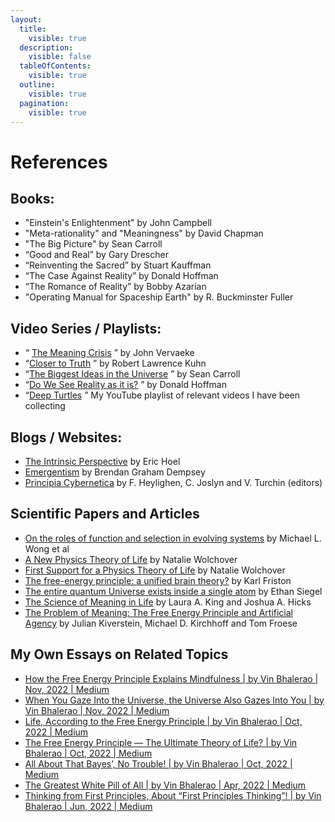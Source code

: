 ```yaml
---
layout:
  title:
    visible: true
  description:
    visible: false
  tableOfContents:
    visible: true
  outline:
    visible: true
  pagination:
    visible: true
---
```


# References

## Books: <a href="#_kq2658iknqpn" id="_kq2658iknqpn"></a>

* "Einstein's Enlightenment" by John Campbell
* "Meta-rationality" and "Meaningness" by David Chapman
* "The Big Picture" by Sean Carroll
* “Good and Real” by Gary Drescher
* “Reinventing the Sacred” by Stuart Kauffman
* “The Case Against Reality” by Donald Hoffman
* “The Romance of Reality” by Bobby Azarian
* "Operating Manual for Spaceship Earth" by R. Buckminster Fuller

## Video Series / Playlists: <a href="#_v7e981b5a1uz" id="_v7e981b5a1uz"></a>

* “ [The Meaning Crisis](https://www.youtube.com/@johnvervaeke) ” by John Vervaeke
* “[Closer to Truth](https://www.youtube.com/@CloserToTruthTV) ” by Robert Lawrence Kuhn
* “[The Biggest Ideas in the Universe](https://www.youtube.com/watch?v=HI09kat\_GeI\&list=PLrxfgDEc2NxZJcWcrxH3jyjUUrJlnoyzX) ” by Sean Carroll
* “[Do We See Reality as it is?](https://youtu.be/oYp5XuGYqqY) ” by Donald Hoffman
* “[Deep Turtles](https://www.youtube.com/playlist?list=PLwBiGlALuhAzpZc0O0NyaAnCXJlaI3J\_T) ” My YouTube playlist of relevant videos I have been collecting

## Blogs / Websites: <a href="#_vmhrhld6azr9" id="_vmhrhld6azr9"></a>

* [The Intrinsic Perspective](https://www.theintrinsicperspective.com/) by Eric Hoel
* [Emergentism](https://open.substack.com/pub/brendangrahamdempsey/p/emergentism-introduction?r=1fopc\&utm\_campaign=post\&utm\_medium=web) by Brendan Graham Dempsey
* [Principia Cybernetica](http://pespmc1.vub.ac.be/EVOLVAL.html) by F. Heylighen, C. Joslyn and V. Turchin (editors)

## Scientific Papers and Articles <a href="#_n5hjf7y9euts" id="_n5hjf7y9euts"></a>

* [On the roles of function and selection in evolving systems](https://www.pnas.org/doi/epdf/10.1073/pnas.2310223120) by Michael L. Wong et al
* [A New Physics Theory of Life](https://www.quantamagazine.org/a-new-thermodynamics-theory-of-the-origin-of-life-20140122/) by Natalie Wolchover
* [First Support for a Physics Theory of Life](https://www.quantamagazine.org/first-support-for-a-physics-theory-of-life-20170726/) by Natalie Wolchover
* [The free-energy principle: a unified brain theory?](https://doi.org/10.1038/nrn2787) by Karl Friston
* [The entire quantum Universe exists inside a single atom](https://bigthink.com/starts-with-a-bang/entire-quantum-universe-inside-single-atom/) by Ethan Siegel
* [The Science of Meaning in Life](https://www.annualreviews.org/doi/10.1146/annurev-psych-072420-122921) by Laura A. King and Joshua A. Hicks
* [The Problem of Meaning: The Free Energy Principle and Artificial Agency](https://www.ncbi.nlm.nih.gov/pmc/articles/PMC9260223/) by Julian Kiverstein, Michael D. Kirchhoff and Tom Froese

## My Own Essays on Related Topics <a href="#_saex8ws4zl9j" id="_saex8ws4zl9j"></a>

* [How the Free Energy Principle Explains Mindfulness | by Vin Bhalerao | Nov, 2022 | Medium](https://medium.com/@vinbhalerao/how-the-free-energy-principle-explains-mindfulness-fe133eaf8827)
* [When You Gaze Into the Universe, the Universe Also Gazes Into You | by Vin Bhalerao | Nov, 2022 | Medium](https://medium.com/@vinbhalerao/when-you-gaze-into-the-universe-the-universe-also-gazes-into-you-5a0b254e8ab)
* [Life, According to the Free Energy Principle | by Vin Bhalerao | Oct, 2022 | Medium](https://medium.com/@vinbhalerao/life-according-to-the-free-energy-principle-11034e759d63)&#x20;
* [The Free Energy Principle — The Ultimate Theory of Life? | by Vin Bhalerao | Oct, 2022 | Medium](https://medium.com/@vinbhalerao/the-free-energy-principle-the-ultimate-theory-of-life-cade09130a06)
* [All About That Bayes’, No Trouble! | by Vin Bhalerao | Oct, 2022 | Medium](https://medium.com/@vinbhalerao/all-about-that-bayes-no-trouble-78fe084b7105)
* [The Greatest White Pill of All | by Vin Bhalerao | Apr, 2022 | Medium](https://medium.com/@vinbhalerao/the-greatest-white-pill-of-all-7a46aeefdd75)
* [Thinking from First Principles, About “First Principles Thinking”! | by Vin Bhalerao | Jun, 2022 | Medium](https://medium.com/@vinbhalerao/thinking-from-first-principles-about-first-principles-thinking-df9cbd828f90)

